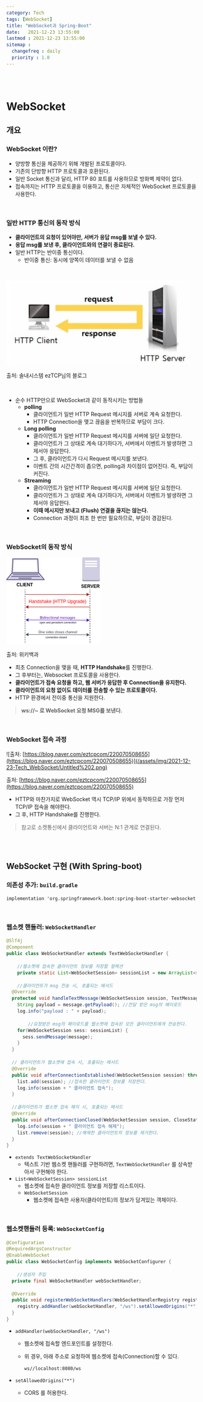 ```yaml
---
category: Tech
tags: [WebSocket]
title: "WebSocket과 Spring-Boot"
date:   2021-12-23 13:55:00 
lastmod : 2021-12-23 13:55:00
sitemap :
  changefreq : daily
  priority : 1.0
---
```


<br/><br/>

# WebSocket

## 개요

### WebSocket 이란?

- 양방향 통신을 제공하기 위해 개발된 프로토콜이다.
- 기존의 단방향 HTTP 프로토콜과 호환된다.
- 일반 Socket 통신과 달리, HTTP 80 포트를 사용하므로 방화벽 제약이 없다.
- 접속까지는 HTTP 프로토콜을 이용하고, 통신은 자체적인 WebSocket 프로토콜을 사용한다.

<br/>

### 일반 HTTP 통신의 동작 방식

- **클라이언트의 요청이 있어야만, 서버가 응답 msg를 보낼 수 있다.**
- **응답 msg를 보낸 후, 클라이언트와의 연결이 종료된다.**
- 일반 HTTP는 반이중 통신이다.
    - 반이중 통신: 동시에 양쪽이 데이터를 보낼 수 없음

<br/>

![출처: 솔내시스템 ezTCP님의 블로그](/assets/img/2021-12-23-Tech_WebSocket/Untitled.png)

출처: 솔내시스템 ezTCP님의 블로그

<br/>

- 순수 HTTP만으로 WebSocket과 같이 동작시키는 방법들
    - **polling**
        - 클라이언트가 일반 HTTP Request 메시지를 서버로 계속 요청한다.
        - HTTP Connection을 맺고 끊음을 반복하므로 부담이 크다.
    - **Long polling**
        - 클라이언트가 일반 HTTP Request 메시지를 서버에 일단 요청한다.
        - 클라이언트가 그 상태로 계속 대기하다가, 서버에서 이벤트가 발생하면 그제서야 응답한다.
        - 그 후, 클라이언트가 다시 Request 메시지를 보낸다.
        - 이벤트 간의 시간간격이 좁으면, polling과 차이점이 없어진다. 즉, 부담이 커진다.
    - **Streaming**
        - 클라이언트가 일반 HTTP Request 메시지를 서버에 일단 요청한다.
        - 클라이언트가 그 상태로 계속 대기하다가, 서버에서 이벤트가 발생하면 그제서야 응답한다.
        - **이때 메시지만 보내고 (Flush) 연결을 끊지는 않는다.**
        - Connection 과정이 최초 한 번만 필요하므로, 부담이 경감된다.

<br/>

### WebSocket의 동작 방식

![출처: 위키백과](/assets/img/2021-12-23-Tech_WebSocket/Untitled%201.png)

출처: 위키백과

- 최초 Connection을 맺을 때, **HTTP Handshake**를 진행한다.
- 그 후부터는, Websocket 프로토콜을 사용한다.
- **클라이언트가 접속 요청을 하고, 웹 서버가 응답한 후 Connection을 유지한다.**
- **클라이언트의 요청 없이도 데이터를 전송할 수 있는 프로토콜이다.**
- HTTP 환경에서 전이중 통신을 지원한다.

> **ws://~ 로 WebSocket 요청 MSG를 보낸다.**
> 

<br/>

### WebSocket 접속 과정

![출처: [https://blog.naver.com/eztcpcom/220070508655](https://blog.naver.com/eztcpcom/220070508655)](/assets/img/2021-12-23-Tech_WebSocket/Untitled%202.png)

출처: [https://blog.naver.com/eztcpcom/220070508655](https://blog.naver.com/eztcpcom/220070508655)

- HTTP와 마찬가지로 WebSocket 역시 TCP/IP 위에서 동작하므로 가장 먼저 TCP/IP 접속을 해야한다.
- 그 후, HTTP Handshake를 진행한다.

> 참고로 소켓통신에서 클라이언트와 서버는 N:1 관계로 연결된다.
> 

<br/><br/>

## WebSocket 구현 (With Spring-boot)

### 의존성 추가: `build.gradle`

```xml
implementation 'org.springframework.boot:spring-boot-starter-websocket'
```

<br/>

### 웹소켓 핸들러: `WebSocketHandler`

```java
@Slf4j
@Component
public class WebSocketHandler extends TextWebSocketHandler {

	//웹소켓에 접속한 클라이언트 정보를 저장할 컬렉션
	private static List<WebSocketSession> sessionList = new ArrayList<>();

	//클라이언트가 msg 전송 시, 호출되는 메서드
  @Override
  protected void handleTextMessage(WebSocketSession session, TextMessage message) throws Exception {
    String payload = message.getPayload(); //전달 받은 msg의 페이로드
    log.info("payload : " + payload);

		//요청받은 msg의 페이로드를 웹소켓에 접속된 모든 클라이언트에게 전송한다.
    for(WebSocketSession sess: sessionList) {
      sess.sendMessage(message);
    }
  }

  // 클라이언트가 웹소켓에 접속 시, 호출되는 메서드
  @Override
  public void afterConnectionEstablished(WebSocketSession session) throws Exception {
    list.add(session); //접속한 클라이언트 정보를 저장한다.
    log.info(session + " 클라이언트 접속");
  }

  //클라이언트가 웹소켓 접속 해지 시, 호출되는 메서드
  @Override
  public void afterConnectionClosed(WebSocketSession session, CloseStatus status) throws Exception {
    log.info(session + " 클라이언트 접속 해제");
    list.remove(session); //해제한 클라이언트의 정보를 제거한다.
  }
}
```

- `extends TextWebSocketHandler`
    - 텍스트 기반 웹소켓 핸들러를 구현하려면, `TextWebSocketHandler` 를 상속받아서 구현해야 한다.
- `List<WebSocketSession> sessionList`
    - 웹소켓에 접속한 클라이언트 정보를 저장할 리스트이다.
    - `WebSocketSession`
        - 웹소켓에 접속한 사용자(클라이언트)의 정보가 담겨있는 객체이다.

<br/>

### 웹소켓핸들러 등록: `WebSocketConfig`

```java
@Configuration
@RequiredArgsConstructor
@EnableWebSocket
public class WebSocketConfig implements WebSocketConfigurer {

	//생성자 주입
  private final WebSocketHandler webSocketHandler;

  @Override
  public void registerWebSocketHandlers(WebSocketHandlerRegistry registry) {
    registry.addHandler(webSocketHandler, "/ws").setAllowedOrigins("*");
  }
}
```

- `addHandler(webSocketHandler, "/ws")`
    - 웹소켓에 접속할 엔드포인트를 설정한다.
    - 위 경우, 아래 주소로 요청하여 웹소켓에 접속(Connection)할 수 있다.
        
        ```xml
        ws//localhost:8080/ws
        ```
        
- `setAllowedOrigins("*")`
    - CORS 를 허용한다.